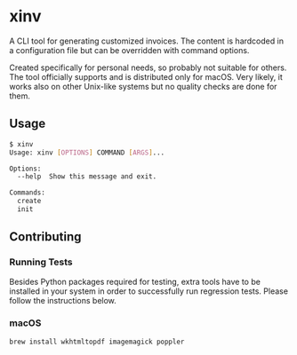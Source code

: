 # xinv

A CLI tool for generating customized invoices. The content is hardcoded in
a configuration file but can be overridden with command options.

Created specifically for personal needs, so probably not suitable for others.
The tool officially supports and is distributed only for macOS. Very likely,
it works also on other Unix-like systems but no quality checks are done
for them.

## Usage

```sh
$ xinv
Usage: xinv [OPTIONS] COMMAND [ARGS]...

Options:
  --help  Show this message and exit.

Commands:
  create
  init
```

## Contributing

### Running Tests

Besides Python packages required for testing, extra tools have to be installed
in your system in order to successfully run regression tests.
Please follow the instructions below.

### macOS

```sh
brew install wkhtmltopdf imagemagick poppler
```
